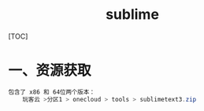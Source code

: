 # <center>sublime</center>

[TOC]



# 一、资源获取

```powershell
包含了 x86 和 64位两个版本：
	玩客云 >分区1 > onecloud > tools > sublimetext3.zip
```

